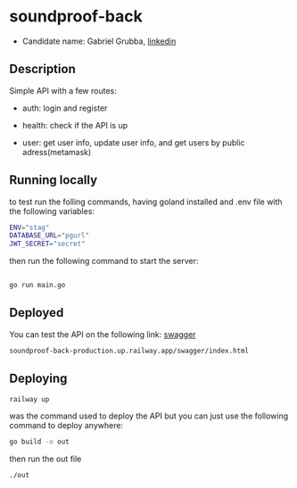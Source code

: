# soundproof-back

- Candidate name: Gabriel Grubba, [linkedin](https://www.linkedin.com/in/gabriel-grubba/?locale=en_US)

## Description

Simple API with a few routes: 

- auth: login and register

- health: check if the API is up

- user: get user info, update user info, and get users by public adress(metamask)

## Running locally

to test run the folling commands, having goland installed and .env file with the following variables:

```bash
ENV="stag"
DATABASE_URL="pgurl"
JWT_SECRET="secret"
```
then run the following command to start the server:

```bash

go run main.go

```
## Deployed

You can test the API on the following link:
[swagger](https://soundproof-back-production.up.railway.app/swagger/index.html)

```txt
soundproof-back-production.up.railway.app/swagger/index.html
```

## Deploying

```bash
railway up
```
was the command used to deploy the API but you can just use the following command to deploy anywhere:

```bash
go build -o out
```

then run the out file

```bash
./out
```
